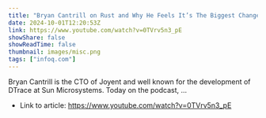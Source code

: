 ```yaml
---
title: "Bryan Cantrill on Rust and Why He Feels It’s The Biggest Change In Systems Development in His Career"
date: 2024-10-01T12:20:53Z
link: https://www.youtube.com/watch?v=0TVrv5n3_pE
showShare: false
showReadTime: false
thumbnail: images/misc.png
tags: ["infoq.com"]
---
```

Bryan Cantrill is the CTO of Joyent and well known for the development of DTrace at Sun Microsystems. Today on the podcast, ...

- Link to article: https://www.youtube.com/watch?v=0TVrv5n3_pE